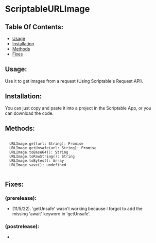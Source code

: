 <body>
 <h1> ScriptableURLImage </h1>
 <h2> Table Of Contents: </h2>
 <ul>
  <li><a href="#Usage">Usage</a></li>
  <li><a href="#Installation">Installation</a></li>
  <li><a href="#Methods">Methods</a></li>
  <li><a href="#Fixes">Fixes</a></li>
 </ul>
 <h2> Usage: </h2>
  <p> Use it to get images from a request (Using Scriptable's Request API). </p>
 <h2> Installation: </h2>
  <p> You can just copy and paste it into a project in the Scriptable App, or you can download the code. </p>
 <h2> Methods: </h2>
 <code language="typescript" class="typescript">
  URLImage.get(url: String): Promise<TResult>
  URLImage.getUnsafe(url: String): Promise<TResult> 
  URLImage.toBase64(): String
  URLImage.toRawString(): String
  URLImage.toBytes(): Array<number>
  URLImage.save(): undefined
 </code>
 <h2> Fixes: </h2>
  <h3> (prerelease): </h3>
   <ul>
    <li> (11/5/22). 'getUnsafe' wasn't working because I forgot to add the missing 'await' keyword in 'getUnsafe'. </li>
   </ul>
  <h3> (postrelease): </h3>
   <ul>
    <li> </li>
   </ul>
 </body>
